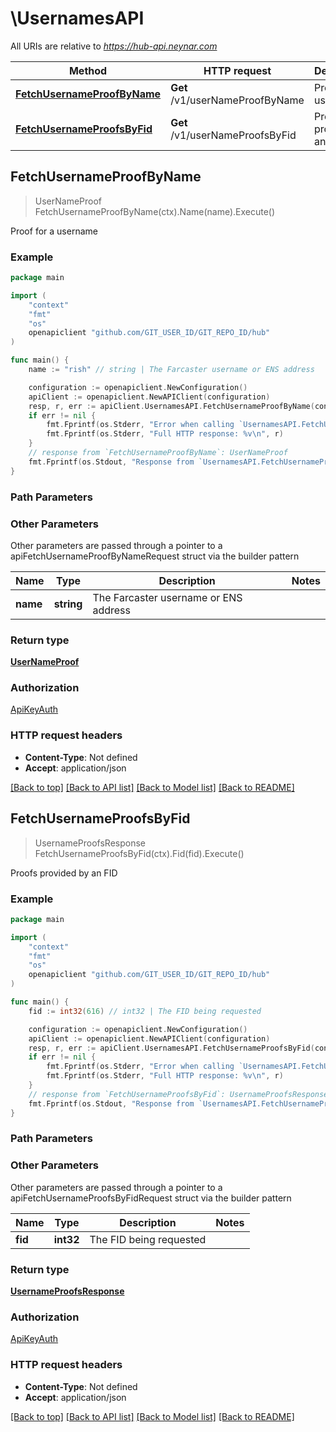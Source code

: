 # \UsernamesAPI

All URIs are relative to *https://hub-api.neynar.com*

Method | HTTP request | Description
------------- | ------------- | -------------
[**FetchUsernameProofByName**](UsernamesAPI.md#FetchUsernameProofByName) | **Get** /v1/userNameProofByName | Proof for a username
[**FetchUsernameProofsByFid**](UsernamesAPI.md#FetchUsernameProofsByFid) | **Get** /v1/userNameProofsByFid | Proofs provided by an FID



## FetchUsernameProofByName

> UserNameProof FetchUsernameProofByName(ctx).Name(name).Execute()

Proof for a username



### Example

```go
package main

import (
	"context"
	"fmt"
	"os"
	openapiclient "github.com/GIT_USER_ID/GIT_REPO_ID/hub"
)

func main() {
	name := "rish" // string | The Farcaster username or ENS address

	configuration := openapiclient.NewConfiguration()
	apiClient := openapiclient.NewAPIClient(configuration)
	resp, r, err := apiClient.UsernamesAPI.FetchUsernameProofByName(context.Background()).Name(name).Execute()
	if err != nil {
		fmt.Fprintf(os.Stderr, "Error when calling `UsernamesAPI.FetchUsernameProofByName``: %v\n", err)
		fmt.Fprintf(os.Stderr, "Full HTTP response: %v\n", r)
	}
	// response from `FetchUsernameProofByName`: UserNameProof
	fmt.Fprintf(os.Stdout, "Response from `UsernamesAPI.FetchUsernameProofByName`: %v\n", resp)
}
```

### Path Parameters



### Other Parameters

Other parameters are passed through a pointer to a apiFetchUsernameProofByNameRequest struct via the builder pattern


Name | Type | Description  | Notes
------------- | ------------- | ------------- | -------------
 **name** | **string** | The Farcaster username or ENS address | 

### Return type

[**UserNameProof**](UserNameProof.md)

### Authorization

[ApiKeyAuth](../README.md#ApiKeyAuth)

### HTTP request headers

- **Content-Type**: Not defined
- **Accept**: application/json

[[Back to top]](#) [[Back to API list]](../README.md#documentation-for-api-endpoints)
[[Back to Model list]](../README.md#documentation-for-models)
[[Back to README]](../README.md)


## FetchUsernameProofsByFid

> UsernameProofsResponse FetchUsernameProofsByFid(ctx).Fid(fid).Execute()

Proofs provided by an FID



### Example

```go
package main

import (
	"context"
	"fmt"
	"os"
	openapiclient "github.com/GIT_USER_ID/GIT_REPO_ID/hub"
)

func main() {
	fid := int32(616) // int32 | The FID being requested

	configuration := openapiclient.NewConfiguration()
	apiClient := openapiclient.NewAPIClient(configuration)
	resp, r, err := apiClient.UsernamesAPI.FetchUsernameProofsByFid(context.Background()).Fid(fid).Execute()
	if err != nil {
		fmt.Fprintf(os.Stderr, "Error when calling `UsernamesAPI.FetchUsernameProofsByFid``: %v\n", err)
		fmt.Fprintf(os.Stderr, "Full HTTP response: %v\n", r)
	}
	// response from `FetchUsernameProofsByFid`: UsernameProofsResponse
	fmt.Fprintf(os.Stdout, "Response from `UsernamesAPI.FetchUsernameProofsByFid`: %v\n", resp)
}
```

### Path Parameters



### Other Parameters

Other parameters are passed through a pointer to a apiFetchUsernameProofsByFidRequest struct via the builder pattern


Name | Type | Description  | Notes
------------- | ------------- | ------------- | -------------
 **fid** | **int32** | The FID being requested | 

### Return type

[**UsernameProofsResponse**](UsernameProofsResponse.md)

### Authorization

[ApiKeyAuth](../README.md#ApiKeyAuth)

### HTTP request headers

- **Content-Type**: Not defined
- **Accept**: application/json

[[Back to top]](#) [[Back to API list]](../README.md#documentation-for-api-endpoints)
[[Back to Model list]](../README.md#documentation-for-models)
[[Back to README]](../README.md)

